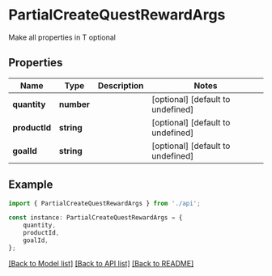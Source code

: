 # PartialCreateQuestRewardArgs

Make all properties in T optional

## Properties

Name | Type | Description | Notes
------------ | ------------- | ------------- | -------------
**quantity** | **number** |  | [optional] [default to undefined]
**productId** | **string** |  | [optional] [default to undefined]
**goalId** | **string** |  | [optional] [default to undefined]

## Example

```typescript
import { PartialCreateQuestRewardArgs } from './api';

const instance: PartialCreateQuestRewardArgs = {
    quantity,
    productId,
    goalId,
};
```

[[Back to Model list]](../README.md#documentation-for-models) [[Back to API list]](../README.md#documentation-for-api-endpoints) [[Back to README]](../README.md)
